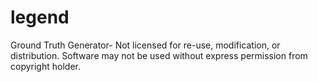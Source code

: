 # legend
Ground Truth Generator- Not licensed for re-use, modification, or distribution. Software may not be used without express permission from copyright holder.
